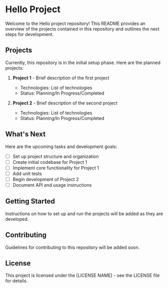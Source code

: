 # Hello Project

Welcome to the Hello project repository! This README provides an overview of the projects contained in this repository and outlines the next steps for development.

## Projects

Currently, this repository is in the initial setup phase. Here are the planned projects:

1. **Project 1** - Brief description of the first project
   - Technologies: List of technologies
   - Status: Planning/In Progress/Completed

2. **Project 2** - Brief description of the second project
   - Technologies: List of technologies
   - Status: Planning/In Progress/Completed

## What's Next

Here are the upcoming tasks and development goals:

- [ ] Set up project structure and organization
- [ ] Create initial codebase for Project 1
- [ ] Implement core functionality for Project 1
- [ ] Add unit tests
- [ ] Begin development of Project 2
- [ ] Document API and usage instructions

## Getting Started

Instructions on how to set up and run the projects will be added as they are developed.

## Contributing

Guidelines for contributing to this repository will be added soon.

## License

This project is licensed under the [LICENSE NAME] - see the LICENSE file for details.
